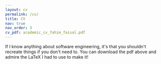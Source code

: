 ```yaml
---
layout: cv
permalink: /cv/
title: CV
nav: true
nav_order: 3
cv_pdf: academic_cv_fahim_faisal.pdf
---
```


If I know anything about software engineering, it's that you shouldn't recreate things if you don't need to. You can download the pdf above and admire the LaTeX I had to use to make it!